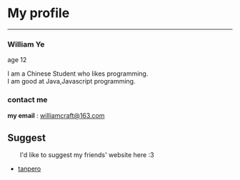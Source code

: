 # My profile
--------
### **William Ye**  
age 12  
  
I am a Chinese Student who likes programming.  
I am good at Java,Javascript programming.  
### contact me
**my email** : <williamcraft@163.com>  


## Suggest  
&emsp;&emsp;I'd like to suggest my friends' website here :3  
+ [tanpero](https://tanpero.github.io)
